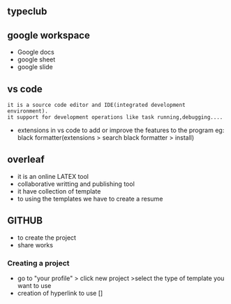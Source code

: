 ## typeclub
## google workspace
* Google docs
* google sheet
* google slide
## vs code
    it is a source code editor and IDE(integrated development environment).
    it support for development operations like task running,debugging....
  * extensions in vs code
     to add or improve the features to the program
     eg: black formatter(extensions > search black formatter > install)
## overleaf
  * it is an online LATEX tool
  * collaborative writting and publishing tool
  * it have collection of template 
  * to using the templates we have to create a resume
## GITHUB
  * to create the project
  * share works
### Creating a project
  * go to "your profile" > click new project >select the type of template you want to use
  * creation of hyperlink to use []
    
